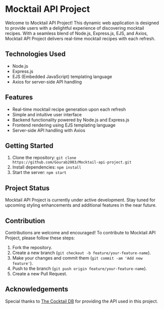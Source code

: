 # Mocktail API Project

Welcome to Mocktail API Project! This dynamic web application is designed to provide users with a delightful experience of discovering mocktail recipes. With a seamless blend of Node.js, Express.js, EJS, and Axios, Mocktail API Project delivers real-time mocktail recipes with each refresh.

## Technologies Used
- Node.js
- Express.js
- EJS (Embedded JavaScript) templating language
- Axios for server-side API handling

## Features
- Real-time mocktail recipe generation upon each refresh
- Simple and intuitive user interface
- Backend functionality powered by Node.js and Express.js
- Frontend rendering using EJS templating language
- Server-side API handling with Axios

## Getting Started
1. Clone the repository: `git clone https://github.com/Gourab2003/Mocktail-api-project.git`
2. Install dependencies: `npm install`
3. Start the server: `npm start`

## Project Status
Mocktail API Project is currently under active development. Stay tuned for upcoming styling enhancements and additional features in the near future.

## Contribution
Contributions are welcome and encouraged! To contribute to Mocktail API Project, please follow these steps:
1. Fork the repository.
2. Create a new branch (`git checkout -b feature/your-feature-name`).
3. Make your changes and commit them (`git commit -am 'Add new feature'`).
4. Push to the branch (`git push origin feature/your-feature-name`).
5. Create a new Pull Request.

## Acknowledgements
Special thanks to [The Cocktail DB](https://www.thecocktaildb.com/) for providing the API used in this project.
